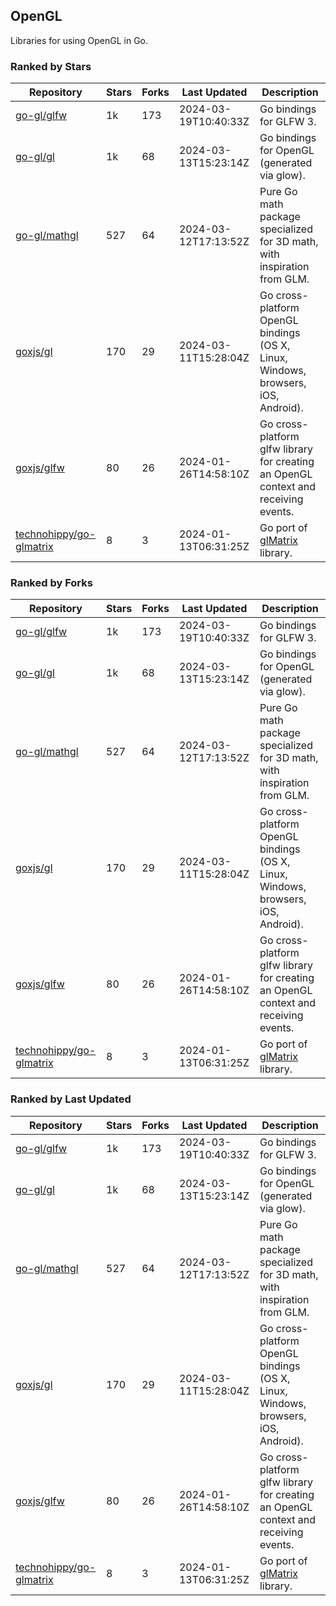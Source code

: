 ## OpenGL

Libraries for using OpenGL in Go.

### Ranked by Stars

| Repository | Stars | Forks | Last Updated | Description | 
|------------|-------|-------|--------------|-------------|
| [go-gl/glfw](https://github.com/go-gl/glfw) | 1k | 173 | 2024-03-19T10:40:33Z |  Go bindings for GLFW 3. |
| [go-gl/gl](https://github.com/go-gl/gl) | 1k | 68 | 2024-03-13T15:23:14Z |  Go bindings for OpenGL (generated via glow). |
| [go-gl/mathgl](https://github.com/go-gl/mathgl) | 527 | 64 | 2024-03-12T17:13:52Z |  Pure Go math package specialized for 3D math, with inspiration from GLM. |
| [goxjs/gl](https://github.com/goxjs/gl) | 170 | 29 | 2024-03-11T15:28:04Z |  Go cross-platform OpenGL bindings (OS X, Linux, Windows, browsers, iOS, Android). |
| [goxjs/glfw](https://github.com/goxjs/glfw) | 80 | 26 | 2024-01-26T14:58:10Z |  Go cross-platform glfw library for creating an OpenGL context and receiving events. |
| [technohippy/go-glmatrix](https://github.com/technohippy/go-glmatrix) | 8 | 3 | 2024-01-13T06:31:25Z |  Go port of [glMatrix](https://glmatrix.net/) library. |

### Ranked by Forks

| Repository | Stars | Forks | Last Updated | Description | 
|------------|-------|-------|--------------|-------------|
| [go-gl/glfw](https://github.com/go-gl/glfw) | 1k | 173 | 2024-03-19T10:40:33Z |  Go bindings for GLFW 3. |
| [go-gl/gl](https://github.com/go-gl/gl) | 1k | 68 | 2024-03-13T15:23:14Z |  Go bindings for OpenGL (generated via glow). |
| [go-gl/mathgl](https://github.com/go-gl/mathgl) | 527 | 64 | 2024-03-12T17:13:52Z |  Pure Go math package specialized for 3D math, with inspiration from GLM. |
| [goxjs/gl](https://github.com/goxjs/gl) | 170 | 29 | 2024-03-11T15:28:04Z |  Go cross-platform OpenGL bindings (OS X, Linux, Windows, browsers, iOS, Android). |
| [goxjs/glfw](https://github.com/goxjs/glfw) | 80 | 26 | 2024-01-26T14:58:10Z |  Go cross-platform glfw library for creating an OpenGL context and receiving events. |
| [technohippy/go-glmatrix](https://github.com/technohippy/go-glmatrix) | 8 | 3 | 2024-01-13T06:31:25Z |  Go port of [glMatrix](https://glmatrix.net/) library. |

### Ranked by Last Updated

| Repository | Stars | Forks | Last Updated | Description | 
|------------|-------|-------|--------------|-------------|
| [go-gl/glfw](https://github.com/go-gl/glfw) | 1k | 173 | 2024-03-19T10:40:33Z |  Go bindings for GLFW 3. |
| [go-gl/gl](https://github.com/go-gl/gl) | 1k | 68 | 2024-03-13T15:23:14Z |  Go bindings for OpenGL (generated via glow). |
| [go-gl/mathgl](https://github.com/go-gl/mathgl) | 527 | 64 | 2024-03-12T17:13:52Z |  Pure Go math package specialized for 3D math, with inspiration from GLM. |
| [goxjs/gl](https://github.com/goxjs/gl) | 170 | 29 | 2024-03-11T15:28:04Z |  Go cross-platform OpenGL bindings (OS X, Linux, Windows, browsers, iOS, Android). |
| [goxjs/glfw](https://github.com/goxjs/glfw) | 80 | 26 | 2024-01-26T14:58:10Z |  Go cross-platform glfw library for creating an OpenGL context and receiving events. |
| [technohippy/go-glmatrix](https://github.com/technohippy/go-glmatrix) | 8 | 3 | 2024-01-13T06:31:25Z |  Go port of [glMatrix](https://glmatrix.net/) library. |

